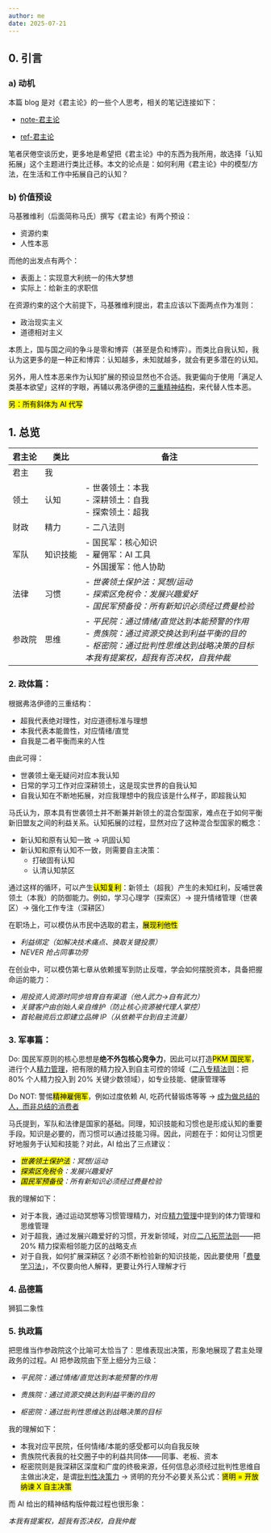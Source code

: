 ```yaml
---
author: me
date: 2025-07-21
---
```


## 0. 引言

### a) 动机

本篇 blog 是对《君主论》的一些个人思考，相关的笔记连接如下：

- [note-君主论](note-君主论.md)

- [ref-君主论](ref-君主论.md)

笔者厌倦空谈历史，更多地是希望把《君主论》中的东西为我所用，故选择「认知拓展」这个主题进行类比迁移。本文的论点是：如何利用《君主论》中的模型/方法，在生活和工作中拓展自己的认知？

### b) 价值预设

马基雅维利（后面简称马氏）撰写《君主论》有两个预设：

- 资源约束
- 人性本恶

而他的出发点有两个：

- 表面上：实现意大利统一的伟大梦想
- 实际上：给新主的求职信

在资源约束的这个大前提下，马基雅维利提出，君主应该以下面两点作为准则：

- 政治现实主义
- 道德相对主义

本质上，国与国之间的争斗是零和博弈（甚至是负和博弈）。而类比自我认知，我认为这更多的是一种正和博弈：认知越多，未知就越多，就会有更多潜在的认知。

另外，用人性本恶来作为认知扩展的预设显然也不合适。我更偏向于使用「满足人类基本欲望」这样的字眼，再辅以弗洛伊德的[三重精神结构](https://zh.wikipedia.org/wiki/%E6%9C%AC%E6%88%91%E3%80%81%E8%87%AA%E6%88%91%E4%B8%8E%E8%B6%85%E6%88%91)，来代替人性本恶。

<mark>另：所有斜体为 AI 代写</mark>

## 1. 总览

| 君主论 | 类比     | 备注                                                         |
| ------ | -------- | ------------------------------------------------------------ |
| 君主   | 我       |                                                              |
| 领土   | 认知     | - 世袭领土：本我<br />- 深耕领土：自我<br />- 探索领土：超我 |
| 财政   | 精力     | - 二八法则                                                   |
| 军队   | 知识技能 | - 国民军：核心知识<br />- 雇佣军：AI 工具<br />- 外国援军：他人协助 |
| 法律   | 习惯     | *- 世袭领土保护法：冥想/运动<br />- 探索区免税令：发展兴趣爱好<br />- 国民军预备役：所有新知识必须经过费曼检验* |
| 参政院 | 思维     | *- 平民院：通过情绪/直觉达到本能预警的作用<br />- 贵族院：通过资源交换达到利益平衡的目的<br />- 枢密院：通过批判性思维达到战略决策的目标<br />本我有提案权，超我有否决权，自我仲裁* |

### 2. 政体篇：

根据弗洛伊德的三重结构：

- 超我代表绝对理性，对应道德标准与理想
- 本我代表本能兽性，对应情绪/直觉
- 自我是二者平衡而来的人性

由此可得：

- 世袭领土毫无疑问对应本我认知
- 日常的学习工作对应深耕领土，这是现实世界的自我认知
- 自我认知在不断地拓展，对应我理想中的我应该是什么样子，即超我认知

马氏认为，原本具有世袭领土并不断兼并新领土的混合型国家，难点在于如何平衡新旧盟友之间的利益关系。认知拓展的过程，显然对应了这种混合型国家的概念：

- 新认知和原有认知一致 → 巩固认知
- 新认知和原有认知不一致，则需要自主决策：
  - 打破固有认知
  - 认清认知禁区

通过这样的循环，可以产生<mark>认知复利</mark>：新领土（超我）产生的未知红利，反哺世袭领土（本我）的防御能力。例如，学习心理学（探索区）→ 提升情绪管理（世袭区）→ 强化工作专注（深耕区）

在职场上，可以模仿从市民中选取的君主，<mark>展现利他性</mark>

- *利益绑定（如解决技术痛点、换取关键投票）*
- *NEVER 抢占同事功劳*

在创业中，可以模仿第七章从依赖援军到防止反噬，学会如何摆脱资本，具备把握命运的能力：

- *用投资人资源时同步培育自有渠道（他人武力→自有武力）*
- *关键客户由创始人亲自维护（防止核心资源被代理人掌控）*
- *首轮融资后立即建立品牌 IP（从依赖平台到自主流量）*

### 3. 军事篇：

Do: 国民军原则的核心思想是**绝不外包核心竞争力**，因此可以打造<mark>PKM 国民军</mark>，进行个人[精力管理](ref-精力管理.md)，把有限的精力投入到自主可控的领域（[二八专精法则](card-@二八法则-二八法则.md)：把 80% 个人精力投入到 20% 关键少数领域），如专业技能、健康管理等

Do NOT: 警惕<mark>精神雇佣军</mark>，例如过度依赖 AI, 吃药代替锻炼等等 → [成为做总结的人，而非总结的消费者](ref-moneyXYZ谈读书的意义.md)

马氏提到，军队和法律是国家的基础。同理，知识技能和习惯也是形成认知的重要手段。知识是必要的，而习惯可以通过技能习得。因此，问题在于：如何让习惯更好地服务于认知和技能？对此，AI 给出了三点建议：

- *<mark>世袭领土保护法</mark>：冥想/运动*
- *<mark>探索区免税令</mark>：发展兴趣爱好*
- *<mark>国民军预备役</mark>：所有新知识必须经过费曼检验*

我的理解如下：

- 对于本我，通过运动冥想等习惯管理精力，对应[精力管理](ref-精力管理.md)中提到的体力管理和思维管理
- 对于超我，通过发展兴趣爱好的习惯，开发新领域，对应[二八拓荒法则](card-@二八法则-二八法则.md)——把 20% 精力探索相邻能力区的战略支点
- 对于自我，如何扩展深耕区？必须不断检验新的知识技能，因此要使用「[费曼学习法](https://zhuanlan.zhihu.com/p/118183282)」，不仅要向他人解释，更要让外行人理解才行

### 4. 品德篇

狮狐二象性

### 5. 执政篇

把思维当作参政院这个比喻可太恰当了：思维表现出决策，形象地展现了君主处理政务的过程。AI 把参政院由下至上细分为三级：

- *平民院：通过情绪/直觉达到本能预警的作用*

- *贵族院：通过资源交换达到利益平衡的目的*

- *枢密院：通过批判性思维达到战略决策的目标*

我的理解如下：

- 本我对应平民院，任何情绪/本能的感受都可以向自我反映
- 贵族院代表我的社交圈子中的利益共同体——同事、老板、资本
- 枢密院则是我深耕区深度和广度的终极来源，任何信息必须经过批判性思维自主做出决定，是谓[批判性决策力](card-@学会提问-批判性思维.md) → 贤明的充分不必要关系公式：<mark>贤明 = 开放纳谏 X 自主决策</mark>

而 AI 给出的精神结构版仲裁过程也很形象：

*本我有提案权，超我有否决权，自我仲裁*